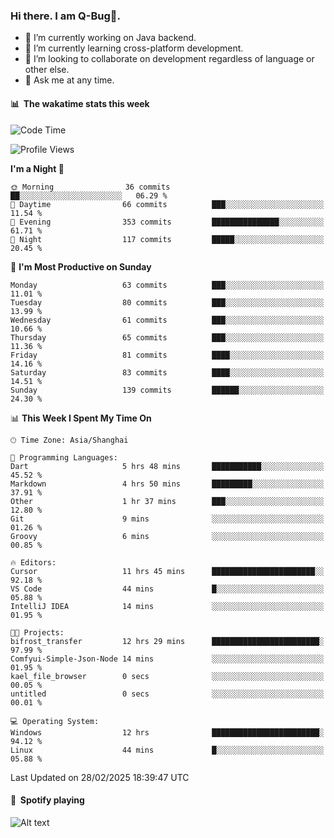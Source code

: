 ### Hi there. I am Q-Bug🐞.

- 🔭 I’m currently working on Java backend.
- 🌱 I’m currently learning cross-platform development.
- 👯 I’m looking to collaborate on development regardless of language or other else.
- 💬 Ask me at any time.

#### 📊 &nbsp;**The wakatime stats this week**  
<!--START_SECTION:waka-->
![Code Time](http://img.shields.io/badge/Code%20Time-262%20hrs%2035%20mins-blue)

![Profile Views](http://img.shields.io/badge/Profile%20Views-0-blue)

**I'm a Night 🦉** 

```text
🌞 Morning                36 commits          ██░░░░░░░░░░░░░░░░░░░░░░░   06.29 % 
🌆 Daytime                66 commits          ███░░░░░░░░░░░░░░░░░░░░░░   11.54 % 
🌃 Evening                353 commits         ███████████████░░░░░░░░░░   61.71 % 
🌙 Night                  117 commits         █████░░░░░░░░░░░░░░░░░░░░   20.45 % 
```
📅 **I'm Most Productive on Sunday** 

```text
Monday                   63 commits          ███░░░░░░░░░░░░░░░░░░░░░░   11.01 % 
Tuesday                  80 commits          ███░░░░░░░░░░░░░░░░░░░░░░   13.99 % 
Wednesday                61 commits          ███░░░░░░░░░░░░░░░░░░░░░░   10.66 % 
Thursday                 65 commits          ███░░░░░░░░░░░░░░░░░░░░░░   11.36 % 
Friday                   81 commits          ████░░░░░░░░░░░░░░░░░░░░░   14.16 % 
Saturday                 83 commits          ████░░░░░░░░░░░░░░░░░░░░░   14.51 % 
Sunday                   139 commits         ██████░░░░░░░░░░░░░░░░░░░   24.30 % 
```


📊 **This Week I Spent My Time On** 

```text
🕑︎ Time Zone: Asia/Shanghai

💬 Programming Languages: 
Dart                     5 hrs 48 mins       ███████████░░░░░░░░░░░░░░   45.52 % 
Markdown                 4 hrs 50 mins       █████████░░░░░░░░░░░░░░░░   37.91 % 
Other                    1 hr 37 mins        ███░░░░░░░░░░░░░░░░░░░░░░   12.80 % 
Git                      9 mins              ░░░░░░░░░░░░░░░░░░░░░░░░░   01.26 % 
Groovy                   6 mins              ░░░░░░░░░░░░░░░░░░░░░░░░░   00.85 % 

🔥 Editors: 
Cursor                   11 hrs 45 mins      ███████████████████████░░   92.18 % 
VS Code                  44 mins             █░░░░░░░░░░░░░░░░░░░░░░░░   05.88 % 
IntelliJ IDEA            14 mins             ░░░░░░░░░░░░░░░░░░░░░░░░░   01.95 % 

🐱‍💻 Projects: 
bifrost_transfer         12 hrs 29 mins      ████████████████████████░   97.99 % 
Comfyui-Simple-Json-Node 14 mins             ░░░░░░░░░░░░░░░░░░░░░░░░░   01.95 % 
kael_file_browser        0 secs              ░░░░░░░░░░░░░░░░░░░░░░░░░   00.05 % 
untitled                 0 secs              ░░░░░░░░░░░░░░░░░░░░░░░░░   00.01 % 

💻 Operating System: 
Windows                  12 hrs              ████████████████████████░   94.12 % 
Linux                    44 mins             █░░░░░░░░░░░░░░░░░░░░░░░░   05.88 % 
```


 Last Updated on 28/02/2025 18:39:47 UTC
<!--END_SECTION:waka-->

#### 🎵 &nbsp;**Spotify playing**  
![Alt text](https://spotify-recently-played-readme.vercel.app/api?user=e5y1o4x7kdt9kf2blu4wvmb4s&unique={true|1|on|yes})
